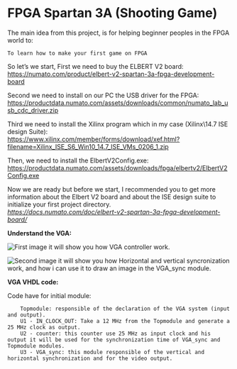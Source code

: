 # FPGA Spartan 3A (Shooting Game)

The main idea from this project, is for helping beginner peoples in the FPGA world to:

    To learn how to make your first game on FPGA

So let’s we start,
 First we need to buy the ELBERT V2 board:                                                                               
 https://numato.com/product/elbert-v2-spartan-3a-fpga-development-board

 Second we need to install on our PC the USB driver for the FPGA:                                                           
 https://productdata.numato.com/assets/downloads/common/numato_lab_usb_cdc_driver.zip

 Third we need to install the Xilinx program which in my case (Xilinx\14.7 ISE design Suite):                                         
 https://www.xilinx.com/member/forms/download/xef.html?filename=Xilinx_ISE_S6_Win10_14.7_ISE_VMs_0206_1.zip

 Then, we need to install the ElbertV2Config.exe:                                                           
 https://productdata.numato.com/assets/downloads/fpga/elbertv2/ElbertV2Config.exe                                                         

 Now we are ready but before we start, I recommended you to get more information about the Elbert V2 board and about the ISE  design suite to initialize your first project directory.                                                                    
 *https://docs.numato.com/doc/elbert-v2-spartan-3a-fpga-development-board/*


**Understand the VGA:**

![First image it will show you how VGA controller work.](https://github.com/hassan-salloum/FPGA_VGA/blob/master/Documentation/VGACONTROLLER.png)

![Second image it will show you how Horizontal and vertical syncronization work, and how i can use it to draw an image in the 
VGA_sync module.](https://github.com/hassan-salloum/FPGA_VGA/blob/master/Documentation/HVSYNC.png)


**VGA VHDL code:**

Code have for initial module:

        Topmodule: responsible of the declaration of the VGA system (input and output).
        U1 - IN_CLOCK_OUT: Take a 12 MHz from the Topmodule and generate a 25 MHz clock as output.
        U2 - counter: this counter use 25 MHz as input clock and his output it will be used for the synchronization time of VGA_sync and Topmodule modules.  
        U3 - VGA_sync: this module responsible of the vertical and horizontal synchronization and for the video output.


    
